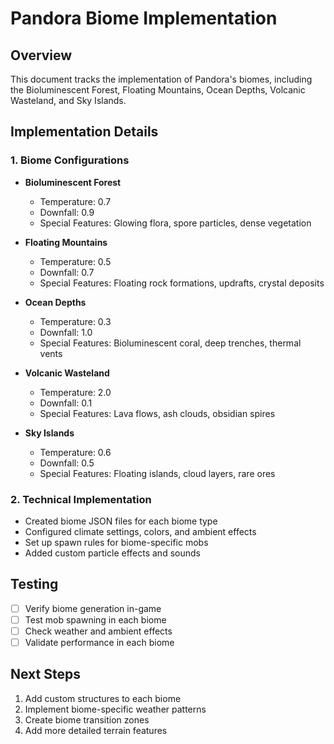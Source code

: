 # Pandora Biome Implementation

## Overview

This document tracks the implementation of Pandora's biomes, including the Bioluminescent Forest, Floating Mountains, Ocean Depths, Volcanic Wasteland, and Sky Islands.

## Implementation Details

### 1. Biome Configurations

- **Bioluminescent Forest**

  - Temperature: 0.7
  - Downfall: 0.9
  - Special Features: Glowing flora, spore particles, dense vegetation

- **Floating Mountains**

  - Temperature: 0.5
  - Downfall: 0.7
  - Special Features: Floating rock formations, updrafts, crystal deposits

- **Ocean Depths**

  - Temperature: 0.3
  - Downfall: 1.0
  - Special Features: Bioluminescent coral, deep trenches, thermal vents

- **Volcanic Wasteland**

  - Temperature: 2.0
  - Downfall: 0.1
  - Special Features: Lava flows, ash clouds, obsidian spires

- **Sky Islands**
  - Temperature: 0.6
  - Downfall: 0.5
  - Special Features: Floating islands, cloud layers, rare ores

### 2. Technical Implementation

- Created biome JSON files for each biome type
- Configured climate settings, colors, and ambient effects
- Set up spawn rules for biome-specific mobs
- Added custom particle effects and sounds

## Testing

- [ ] Verify biome generation in-game
- [ ] Test mob spawning in each biome
- [ ] Check weather and ambient effects
- [ ] Validate performance in each biome

## Next Steps

1. Add custom structures to each biome
2. Implement biome-specific weather patterns
3. Create biome transition zones
4. Add more detailed terrain features
